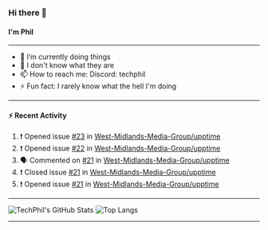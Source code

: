 ### Hi there 👋
#### I'm Phil

---

- 🔭 I’m currently doing things
- 🌱 I don't know what they are
- 📫 How to reach me: Discord: techphil
- ⚡ Fun fact: I rarely know what the hell I'm doing

---

#### ⚡ Recent Activity
<!--START_SECTION:activity-->
1. ❗️ Opened issue [#23](https://github.com//West-Midlands-Media-Group/upptime/issues/23) in [West-Midlands-Media-Group/upptime](https://github.com//West-Midlands-Media-Group/upptime)
2. ❗️ Opened issue [#22](https://github.com//West-Midlands-Media-Group/upptime/issues/22) in [West-Midlands-Media-Group/upptime](https://github.com//West-Midlands-Media-Group/upptime)
3. 🗣 Commented on [#21](https://github.com//West-Midlands-Media-Group/upptime/issues/21) in [West-Midlands-Media-Group/upptime](https://github.com//West-Midlands-Media-Group/upptime)
4. ❗️ Closed issue [#21](https://github.com//West-Midlands-Media-Group/upptime/issues/21) in [West-Midlands-Media-Group/upptime](https://github.com//West-Midlands-Media-Group/upptime)
5. ❗️ Opened issue [#21](https://github.com//West-Midlands-Media-Group/upptime/issues/21) in [West-Midlands-Media-Group/upptime](https://github.com//West-Midlands-Media-Group/upptime)
<!--END_SECTION:activity-->

---

![TechPhil's GitHub Stats](https://github-readme-stats.vercel.app/api?username=techphil&count_private=true)
![Top Langs](https://github-readme-stats.vercel.app/api/top-langs/?username=techphil)

---
